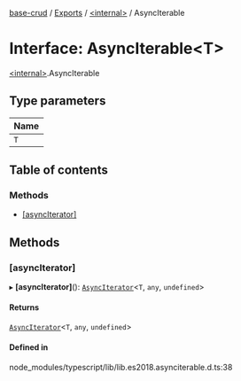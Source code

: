 [base-crud](../README.md) / [Exports](../modules.md) / [\<internal\>](../modules/internal_.md) / AsyncIterable

# Interface: AsyncIterable\<T\>

[\<internal\>](../modules/internal_.md).AsyncIterable

## Type parameters

| Name |
| :------ |
| `T` |

## Table of contents

### Methods

- [[asyncIterator]](internal_.AsyncIterable.md#[asynciterator])

## Methods

### [asyncIterator]

▸ **[asyncIterator]**(): [`AsyncIterator`](internal_.AsyncIterator.md)\<`T`, `any`, `undefined`\>

#### Returns

[`AsyncIterator`](internal_.AsyncIterator.md)\<`T`, `any`, `undefined`\>

#### Defined in

node_modules/typescript/lib/lib.es2018.asynciterable.d.ts:38
